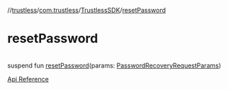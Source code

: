 //[trustless](../../../index.md)/[com.trustless](../index.md)/[TrustlessSDK](index.md)/[resetPassword](reset-password.md)

# resetPassword

\
suspend fun [resetPassword](reset-password.md)(params: [PasswordRecoveryRequestParams](../../com.trustless.requests.identity.passwordRecovery/-password-recovery-request-params/index.md))

[Api Reference](https://developer.finto.io/docs/apis/identity#/User%20management/Initiate%20password%20reset)
